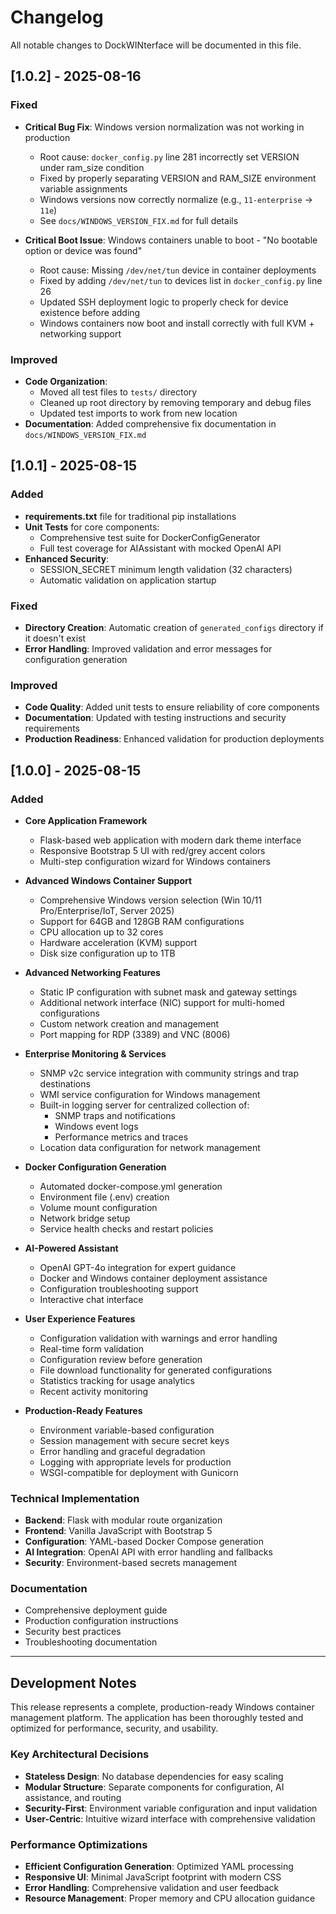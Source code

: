 # Changelog

All notable changes to DockWINterface will be documented in this file.

## [1.0.2] - 2025-08-16

### Fixed
- **Critical Bug Fix**: Windows version normalization was not working in production
  - Root cause: `docker_config.py` line 281 incorrectly set VERSION under ram_size condition
  - Fixed by properly separating VERSION and RAM_SIZE environment variable assignments
  - Windows versions now correctly normalize (e.g., `11-enterprise` → `11e`)
  - See `docs/WINDOWS_VERSION_FIX.md` for full details

- **Critical Boot Issue**: Windows containers unable to boot - "No bootable option or device was found"
  - Root cause: Missing `/dev/net/tun` device in container deployments
  - Fixed by adding `/dev/net/tun` to devices list in `docker_config.py` line 26
  - Updated SSH deployment logic to properly check for device existence before adding
  - Windows containers now boot and install correctly with full KVM + networking support

### Improved
- **Code Organization**: 
  - Moved all test files to `tests/` directory
  - Cleaned up root directory by removing temporary and debug files
  - Updated test imports to work from new location
- **Documentation**: Added comprehensive fix documentation in `docs/WINDOWS_VERSION_FIX.md`

## [1.0.1] - 2025-08-15

### Added
- **requirements.txt** file for traditional pip installations
- **Unit Tests** for core components:
  - Comprehensive test suite for DockerConfigGenerator
  - Full test coverage for AIAssistant with mocked OpenAI API
- **Enhanced Security**:
  - SESSION_SECRET minimum length validation (32 characters)
  - Automatic validation on application startup

### Fixed
- **Directory Creation**: Automatic creation of `generated_configs` directory if it doesn't exist
- **Error Handling**: Improved validation and error messages for configuration generation

### Improved
- **Code Quality**: Added unit tests to ensure reliability of core components
- **Documentation**: Updated with testing instructions and security requirements
- **Production Readiness**: Enhanced validation for production deployments

## [1.0.0] - 2025-08-15

### Added
- **Core Application Framework**
  - Flask-based web application with modern dark theme interface
  - Responsive Bootstrap 5 UI with red/grey accent colors
  - Multi-step configuration wizard for Windows containers

- **Advanced Windows Container Support**
  - Comprehensive Windows version selection (Win 10/11 Pro/Enterprise/IoT, Server 2025)
  - Support for 64GB and 128GB RAM configurations
  - CPU allocation up to 32 cores
  - Hardware acceleration (KVM) support
  - Disk size configuration up to 1TB

- **Advanced Networking Features**
  - Static IP configuration with subnet mask and gateway settings
  - Additional network interface (NIC) support for multi-homed configurations
  - Custom network creation and management
  - Port mapping for RDP (3389) and VNC (8006)

- **Enterprise Monitoring & Services**
  - SNMP v2c service integration with community strings and trap destinations
  - WMI service configuration for Windows management
  - Built-in logging server for centralized collection of:
    - SNMP traps and notifications
    - Windows event logs
    - Performance metrics and traces
  - Location data configuration for network management

- **Docker Configuration Generation**
  - Automated docker-compose.yml generation
  - Environment file (.env) creation
  - Volume mount configuration
  - Network bridge setup
  - Service health checks and restart policies

- **AI-Powered Assistant**
  - OpenAI GPT-4o integration for expert guidance
  - Docker and Windows container deployment assistance
  - Configuration troubleshooting support
  - Interactive chat interface

- **User Experience Features**
  - Configuration validation with warnings and error handling
  - Real-time form validation
  - Configuration review before generation
  - File download functionality for generated configurations
  - Statistics tracking for usage analytics
  - Recent activity monitoring

- **Production-Ready Features**
  - Environment variable-based configuration
  - Session management with secure secret keys
  - Error handling and graceful degradation
  - Logging with appropriate levels for production
  - WSGI-compatible for deployment with Gunicorn

### Technical Implementation
- **Backend**: Flask with modular route organization
- **Frontend**: Vanilla JavaScript with Bootstrap 5
- **Configuration**: YAML-based Docker Compose generation
- **AI Integration**: OpenAI API with error handling and fallbacks
- **Security**: Environment-based secrets management

### Documentation
- Comprehensive deployment guide
- Production configuration instructions
- Security best practices
- Troubleshooting documentation

---

## Development Notes

This release represents a complete, production-ready Windows container management platform. The application has been thoroughly tested and optimized for performance, security, and usability.

### Key Architectural Decisions
- **Stateless Design**: No database dependencies for easy scaling
- **Modular Structure**: Separate components for configuration, AI assistance, and routing
- **Security-First**: Environment variable configuration and input validation
- **User-Centric**: Intuitive wizard interface with comprehensive validation

### Performance Optimizations
- **Efficient Configuration Generation**: Optimized YAML processing
- **Responsive UI**: Minimal JavaScript footprint with modern CSS
- **Error Handling**: Comprehensive validation and user feedback
- **Resource Management**: Proper memory and CPU allocation guidance